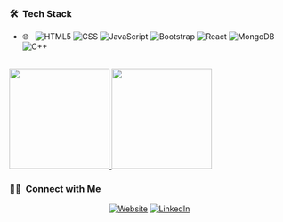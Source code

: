 




<h3> 🛠 &nbsp;Tech Stack</h3>

- 🌐 &nbsp;
  ![HTML5](https://img.shields.io/badge/-HTML5-333333?style=flat&logo=HTML5)
  ![CSS](https://img.shields.io/badge/-CSS-333333?style=flat&logo=CSS3&logoColor=1572B6)
  ![JavaScript](https://img.shields.io/badge/-JavaScript-333333?style=flat&logo=javascript)
  ![Bootstrap](https://img.shields.io/badge/-Bootstrap-333333?style=flat&logo=bootstrap&logoColor=563D7C)
  ![React](https://img.shields.io/badge/-React-333333?style=flat&logo=react)
  ![MongoDB](https://img.shields.io/badge/-MongoDB-333333?style=flat&logo=mongodb)
  ![C++](https://img.shields.io/badge/-Cpp-333333?style=flat&logo=cpp)

<br/>

<a href="https://github.com/AVS1508">
  <img height="180em" src="https://github-readme-stats.vercel.app/api?username=Mikerr21&theme=buefy&show_icons=true" />
  <img height="180em" src="https://github-readme-stats.vercel.app/api/top-langs/?username=Mikerr21&theme=buefy&layout=compact" />
</a>

<br/>

<h3> 🤝🏻 &nbsp;Connect with Me </h3>

<p align="center">
<a href="https://www.azizdeg.netlify.app/"><img alt="Website" src="https://img.shields.io/badge/Website-www.azizdeg.netlify.app-blue?style=flat-square&logo=google-chrome"></a>
<a href="https://www.linkedin.com/in/mikerr21/"><img alt="LinkedIn" src="https://img.shields.io/badge/LinkedIn-Aziz%20Deghais-blue?style=flat-square&logo=linkedin"></a>

</p>

